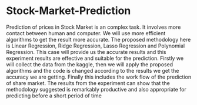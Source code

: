 # Stock-Market-Prediction

Prediction of prices in Stock Market is an complex task. It involves more contact between human and computer. We will use more efficient algorithms to get the result more accurate. The proposed methodology here is Linear Regression, Ridge Regression, Lasso Regression and Polynomial Regression. This case will provide us the accurate results and this experiment results are effective and suitable for the prediction. Firstly we will collect the data from the kaggle, then we will apply the proposed algorithms and the code is changed according to the results we get the accuracy we are getting. Finally this includes the work flow of the prediction of share market. The results from the experiment can show that the methodology suggested is remarkably productive and also appropriate for predicting before a short period of time 
